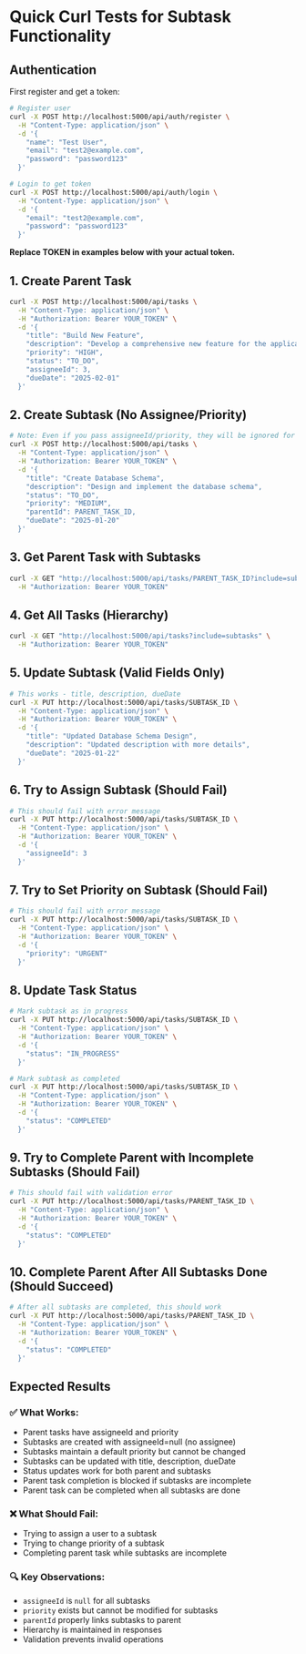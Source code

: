 # Quick Curl Tests for Subtask Functionality

## Authentication
First register and get a token:
```bash
# Register user
curl -X POST http://localhost:5000/api/auth/register \
  -H "Content-Type: application/json" \
  -d '{
    "name": "Test User",
    "email": "test2@example.com",
    "password": "password123"
  }'

# Login to get token
curl -X POST http://localhost:5000/api/auth/login \
  -H "Content-Type: application/json" \
  -d '{
    "email": "test2@example.com",
    "password": "password123"
  }'
```

**Replace TOKEN in examples below with your actual token.**

## 1. Create Parent Task
```bash
curl -X POST http://localhost:5000/api/tasks \
  -H "Content-Type: application/json" \
  -H "Authorization: Bearer YOUR_TOKEN" \
  -d '{
    "title": "Build New Feature",
    "description": "Develop a comprehensive new feature for the application",
    "priority": "HIGH",
    "status": "TO_DO",
    "assigneeId": 3,
    "dueDate": "2025-02-01"
  }'
```

## 2. Create Subtask (No Assignee/Priority)
```bash
# Note: Even if you pass assigneeId/priority, they will be ignored for subtasks
curl -X POST http://localhost:5000/api/tasks \
  -H "Content-Type: application/json" \
  -H "Authorization: Bearer YOUR_TOKEN" \
  -d '{
    "title": "Create Database Schema",
    "description": "Design and implement the database schema",
    "status": "TO_DO",
    "priority": "MEDIUM",
    "parentId": PARENT_TASK_ID,
    "dueDate": "2025-01-20"
  }'
```

## 3. Get Parent Task with Subtasks
```bash
curl -X GET "http://localhost:5000/api/tasks/PARENT_TASK_ID?include=subtasks" \
  -H "Authorization: Bearer YOUR_TOKEN"
```

## 4. Get All Tasks (Hierarchy)
```bash
curl -X GET "http://localhost:5000/api/tasks?include=subtasks" \
  -H "Authorization: Bearer YOUR_TOKEN"
```

## 5. Update Subtask (Valid Fields Only)
```bash
# This works - title, description, dueDate
curl -X PUT http://localhost:5000/api/tasks/SUBTASK_ID \
  -H "Content-Type: application/json" \
  -H "Authorization: Bearer YOUR_TOKEN" \
  -d '{
    "title": "Updated Database Schema Design",
    "description": "Updated description with more details",
    "dueDate": "2025-01-22"
  }'
```

## 6. Try to Assign Subtask (Should Fail)
```bash
# This should fail with error message
curl -X PUT http://localhost:5000/api/tasks/SUBTASK_ID \
  -H "Content-Type: application/json" \
  -H "Authorization: Bearer YOUR_TOKEN" \
  -d '{
    "assigneeId": 3
  }'
```

## 7. Try to Set Priority on Subtask (Should Fail)
```bash
# This should fail with error message
curl -X PUT http://localhost:5000/api/tasks/SUBTASK_ID \
  -H "Content-Type: application/json" \
  -H "Authorization: Bearer YOUR_TOKEN" \
  -d '{
    "priority": "URGENT"
  }'
```

## 8. Update Task Status
```bash
# Mark subtask as in progress
curl -X PUT http://localhost:5000/api/tasks/SUBTASK_ID \
  -H "Content-Type: application/json" \
  -H "Authorization: Bearer YOUR_TOKEN" \
  -d '{
    "status": "IN_PROGRESS"
  }'

# Mark subtask as completed
curl -X PUT http://localhost:5000/api/tasks/SUBTASK_ID \
  -H "Content-Type: application/json" \
  -H "Authorization: Bearer YOUR_TOKEN" \
  -d '{
    "status": "COMPLETED"
  }'
```

## 9. Try to Complete Parent with Incomplete Subtasks (Should Fail)
```bash
# This should fail with validation error
curl -X PUT http://localhost:5000/api/tasks/PARENT_TASK_ID \
  -H "Content-Type: application/json" \
  -H "Authorization: Bearer YOUR_TOKEN" \
  -d '{
    "status": "COMPLETED"
  }'
```

## 10. Complete Parent After All Subtasks Done (Should Succeed)
```bash
# After all subtasks are completed, this should work
curl -X PUT http://localhost:5000/api/tasks/PARENT_TASK_ID \
  -H "Content-Type: application/json" \
  -H "Authorization: Bearer YOUR_TOKEN" \
  -d '{
    "status": "COMPLETED"
  }'
```

## Expected Results

### ✅ What Works:
- Parent tasks have assigneeId and priority
- Subtasks are created with assigneeId=null (no assignee)
- Subtasks maintain a default priority but cannot be changed
- Subtasks can be updated with title, description, dueDate
- Status updates work for both parent and subtasks
- Parent task completion is blocked if subtasks are incomplete
- Parent task can be completed when all subtasks are done

### ❌ What Should Fail:
- Trying to assign a user to a subtask
- Trying to change priority of a subtask
- Completing parent task while subtasks are incomplete

### 🔍 Key Observations:
- `assigneeId` is `null` for all subtasks
- `priority` exists but cannot be modified for subtasks
- `parentId` properly links subtasks to parent
- Hierarchy is maintained in responses
- Validation prevents invalid operations